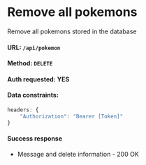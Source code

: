 # Remove all pokemons

Remove all pokemons stored in the database

#### URL: `/api/pokemon`

#### Method: `DELETE`

#### Auth requested: YES

#### Data constraints:

```javascript
headers: {
	"Authorization": "Bearer [Token]"
}
```

#### Success response

* Message and delete information - 200 OK